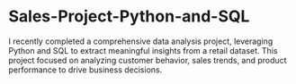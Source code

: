 # Sales-Project-Python-and-SQL
I recently completed a comprehensive data analysis project, leveraging Python and SQL to extract meaningful insights from a retail dataset. This project focused on analyzing customer behavior, sales trends, and product performance to drive business decisions.
